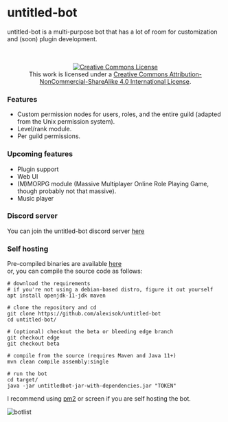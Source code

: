 # untitled-bot

untitled-bot is a multi-purpose bot that
has a lot of room for customization and
(soon) plugin development.
<br><br><br>
<div style="text-align: center;"><a rel="license" href="http://creativecommons.org/licenses/by-nc-sa/4.0/"><img alt="Creative Commons License" style="border-width:0" src="https://i.creativecommons.org/l/by-nc-sa/4.0/88x31.png" /></a><br />This work is licensed under a <a rel="license" href="http://creativecommons.org/licenses/by-nc-sa/4.0/">Creative Commons Attribution-NonCommercial-ShareAlike 4.0 International License</a>.</div>

### Features
* Custom permission nodes for users, roles, and the entire guild (adapted from the Unix permission system).
* Level/rank module.
* Per guild permissions.

### Upcoming features
* Plugin support
* Web UI
* (M)MORPG module (Massive Multiplayer Online Role Playing Game, though probably not that massive).
* Music player

### Discord server
You can join the untitled-bot discord server [here](https://alexisok.dev/ub/discord)

### Self hosting
Pre-compiled binaries are available [here](https://github.com/AlexIsOK/untitled-bot/releases/latest) \
or, you can compile the source code as follows:
```console
# download the requirements
# if you're not using a debian-based distro, figure it out yourself
apt install openjdk-11-jdk maven

# clone the repository and cd
git clone https://github.com/alexisok/untitled-bot
cd untitled-bot/

# (optional) checkout the beta or bleeding edge branch
git checkout edge
git checkout beta

# compile from the source (requires Maven and Java 11+)
mvn clean compile assembly:single

# run the bot
cd target/
java -jar untitledbot-jar-with-dependencies.jar "TOKEN"
```

I recommend using [pm2](https://github.com/Unitech/pm2) or screen
if you are self hosting the bot.

<img src="https://alexisok.dev/untitled-bot/botslist.png" alt="botlist">
